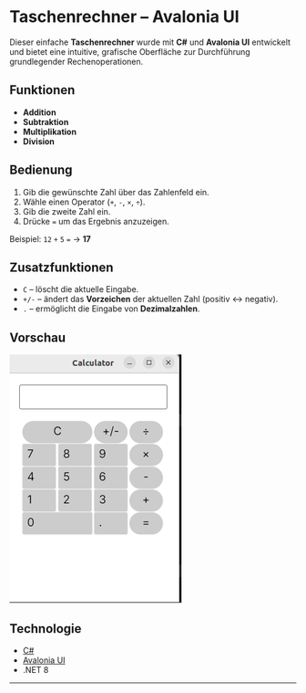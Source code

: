 # Taschenrechner – Avalonia UI

Dieser einfache **Taschenrechner** wurde mit **C#** und **Avalonia UI** entwickelt und bietet eine intuitive, grafische Oberfläche zur Durchführung grundlegender Rechenoperationen.

## Funktionen

- **Addition**  
- **Subtraktion**  
- **Multiplikation**  
- **Division**

## Bedienung

1. Gib die gewünschte Zahl über das Zahlenfeld ein.  
2. Wähle einen Operator (`+`, `-`, `×`, `÷`).  
3. Gib die zweite Zahl ein.  
4. Drücke `=` um das Ergebnis anzuzeigen.

Beispiel: `12` `+` `5` `=` → **17**

## Zusatzfunktionen

- `C` – löscht die aktuelle Eingabe.  
- `+/-` – ändert das **Vorzeichen** der aktuellen Zahl (positiv ↔ negativ).  
- `.` – ermöglicht die Eingabe von **Dezimalzahlen**.

## Vorschau

![Calculator Screenshot](images/calculator.png)

## Technologie

- [C#](https://learn.microsoft.com/dotnet/csharp/)
- [Avalonia UI](https://avaloniaui.net/)
- .NET 8

---